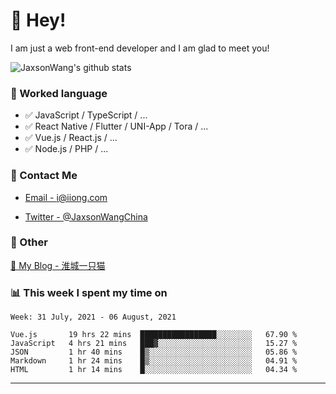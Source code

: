 # 👋 Hey!

I am just a web front-end developer and I am glad to meet you!

![JaxsonWang's github stats](https://github-readme-stats.vercel.app/api?username=JaxsonWang&&show_icons=true&&title_color=1abc9c&&icon_color=1abc9c)


### 📝 Worked language

- ✅ JavaScript / TypeScript / ...
- ✅ React Native / Flutter / UNI-App / Tora / ...
- ✅ Vue.js / React.js / ...
- ✅ Node.js / PHP / ...

### 📮 Contact Me

- [Email - i@iiong.com](mailto:i@iiong.com)

- [Twitter - @JaxsonWangChina](https://twitter.com/JaxsonWangChina)

### 🤪 Other

[📌 My Blog - 淮城一只猫](https://iiong.com)

### 📊 This week I spent my time on

<!--START_SECTION:waka-->
```text
Week: 31 July, 2021 - 06 August, 2021

Vue.js       19 hrs 22 mins  █████████████████░░░░░░░░   67.90 % 
JavaScript   4 hrs 21 mins   ███▓░░░░░░░░░░░░░░░░░░░░░   15.27 % 
JSON         1 hr 40 mins    █▒░░░░░░░░░░░░░░░░░░░░░░░   05.86 % 
Markdown     1 hr 24 mins    █▒░░░░░░░░░░░░░░░░░░░░░░░   04.91 % 
HTML         1 hr 14 mins    █░░░░░░░░░░░░░░░░░░░░░░░░   04.34 % 
```
<!--END_SECTION:waka-->

---
